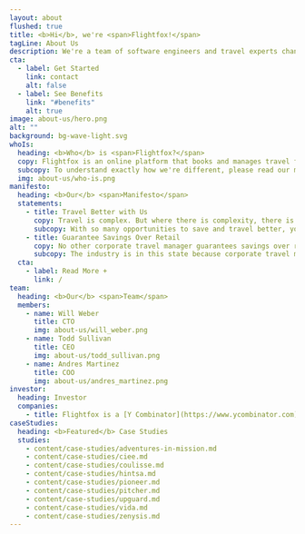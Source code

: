 ```yaml
---
layout: about
flushed: true
title: <b>Hi</b>, we're <span>Flightfox!</span>
tagLine: About Us
description: We're a team of software engineers and travel experts changing the way companies travel. No competitor comes close to our technical expertise in helping teams travel better for less.
cta:
  - label: Get Started
    link: contact
    alt: false
  - label: See Benefits
    link: "#benefits"
    alt: true
image: about-us/hero.png
alt: ""
background: bg-wave-light.svg
whoIs:
  heading: <b>Who</b> is <span>Flightfox?</span>
  copy: Flightfox is an online platform that books and manages travel for you and your team. We use software and genuine human expertise to save you more money and help you travel better than any competitor, <span>guaranteed</span>.
  subcopy: To understand exactly how we're different, please read our manifesto below.
  img: about-us/who-is.png
manifesto:
  heading: <b>Our</b> <span>Manifesto</span>
  statements:
    - title: Travel Better with Us
      copy: Travel is complex. But where there is complexity, there is great hidden value. Business travelers get access to more of this hidden value than leisure travelers. They spend more money and travel more often, which is fuel for opportunity. Airline and hotel loyalty programs are designed specifically for these frequent travelers.
      subcopy: With so many opportunities to save and travel better, you would expect to see many corporate travel managers delivering exceptional value. But you don't.
    - title: Guarantee Savings Over Retail
      copy: No other corporate travel manager guarantees savings over retail. They also do not help with credit card rewards, loyalty benefits, airline miles, hotel points, visa requirements, localized emergency support or airport lounge access.
      subcopy: The industry is in this state because corporate travel managers rely on hidden commissions and cannot afford to help in situations that do not pay commissions.
  cta:
    - label: Read More +
      link: /
team:
  heading: <b>Our</b> <span>Team</span>
  members:
    - name: Will Weber
      title: CTO
      img: about-us/will_weber.png
    - name: Todd Sullivan
      title: CEO
      img: about-us/todd_sullivan.png
    - name: Andres Martinez
      title: COO
      img: about-us/andres_martinez.png
investor:
  heading: Investor
  companies:
    - title: Flightfox is a [Y Combinator](https://www.ycombinator.com) company with a global group of investors.
caseStudies:
  heading: <b>Featured</b> Case Studies
  studies:
    - content/case-studies/adventures-in-mission.md
    - content/case-studies/ciee.md
    - content/case-studies/coulisse.md
    - content/case-studies/hintsa.md
    - content/case-studies/pioneer.md
    - content/case-studies/pitcher.md
    - content/case-studies/upguard.md
    - content/case-studies/vida.md
    - content/case-studies/zenysis.md
---
```


